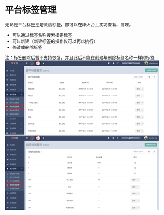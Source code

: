 # 平台标签管理

无论是平台标签还是微信标签，都可以在烽火台上实现查看、管理。

* 可以通过标签名称搜索指定标签
* 可以新建（新建标签的操作仅可以再此执行）
* 修改或删除标签

注：标签删除后暂不支持恢复，并且此后不能在创建与删除标签名称一样的标签![](/assets/1516358081.png)![](/assets/1516358186%281%29.png)

